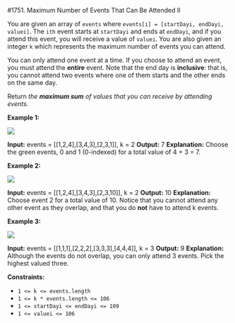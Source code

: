 #1751. Maximum Number of Events That Can Be Attended II

You are given an array of `events` where `events[i] = [startDayi, endDayi, valuei]`. The `ith` event starts at `startDayi` and ends at `endDayi`, and if you attend this event, you will receive a value of `valuei`. You are also given an integer `k` which represents the maximum number of events you can attend.

You can only attend one event at a time. If you choose to attend an event, you must attend the **entire** event. Note that the end day is **inclusive**: that is, you cannot attend two events where one of them starts and the other ends on the same day.

Return _the **maximum sum** of values that you can receive by attending events._

**Example 1:**

![](https://assets.leetcode.com/uploads/2021/01/10/screenshot-2021-01-11-at-60048-pm.png)

**Input:** events = [[1,2,4],[3,4,3],[2,3,1]], k = 2
**Output:** 7
**Explanation:** Choose the green events, 0 and 1 (0-indexed) for a total value of 4 + 3 = 7.

**Example 2:**

![](https://assets.leetcode.com/uploads/2021/01/10/screenshot-2021-01-11-at-60150-pm.png)

**Input:** events = [[1,2,4],[3,4,3],[2,3,10]], k = 2
**Output:** 10
**Explanation:** Choose event 2 for a total value of 10.
Notice that you cannot attend any other event as they overlap, and that you do **not** have to attend k events.

**Example 3:**

**![](https://assets.leetcode.com/uploads/2021/01/10/screenshot-2021-01-11-at-60703-pm.png)**

**Input:** events = [[1,1,1],[2,2,2],[3,3,3],[4,4,4]], k = 3
**Output:** 9
**Explanation:** Although the events do not overlap, you can only attend 3 events. Pick the highest valued three.

**Constraints:**

- `1 <= k <= events.length`
- `1 <= k * events.length <= 106`
- `1 <= startDayi <= endDayi <= 109`
- `1 <= valuei <= 106`